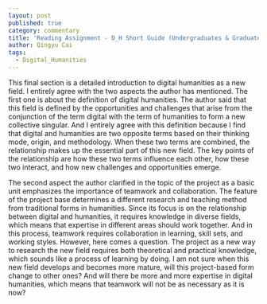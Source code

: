 ```yaml
---
layout: post
published: true
category: commentary
title: 'Reading Assignment - D_H Short Guide (Undergraduates & Graduates): Qingyu Cai'
author: Qingyu Cai
tags:
  - Digital_Humanities
---
```

This final section is a detailed introduction to digital humanities as a new field. I entirely agree with the two aspects the author has mentioned. The first one is about the definition of digital humanities. The author said that this field is defined by the opportunities and challenges that arise from the conjunction of the term digital with the term of humanities to form a new collective singular. And I entirely agree with this definition because I find that digital and humanities are two opposite terms based on their thinking mode, origin, and methodology. When these two terms are combined, the relationship makes up the essential part of this new field. The key points of the relationship are how these two terms influence each other, how these two interact, and how new challenges and opportunities emerge. 

 

The second aspect the author clarified in the topic of the project as a basic unit emphasizes the importance of teamwork and collaboration. The feature of the project base determines a different research and teaching method from traditional forms in humanities. Since its focus is on the relationship between digital and humanities, it requires knowledge in diverse fields, which means that expertise in different areas should work together. And in this process, teamwork requires collaboration in learning, skill sets, and working styles. However, here comes a question. The project as a new way to research the new field requires both theoretical and practical knowledge, which sounds like a process of learning by doing. I am not sure when this new field develops and becomes more mature, will this project-based form change to other ones? And will there be more and more expertise in digital humanities, which means that teamwork will not be as necessary as it is now?